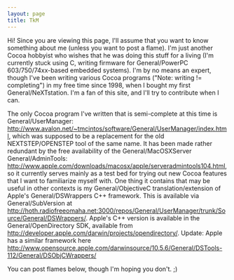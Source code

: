 ```yaml
---
layout: page
title: TkM
---
```


Hi!  Since you are viewing this page, I'll assume that you want to know something about me (unless you want to post a flame).  I'm just another Cocoa hobbyist who wishes that he was doing this stuff for a living (I'm currently stuck using C, writing firmware for General/PowerPC 603/750/74xx-based embedded systems).  I'm by no means an expert, though I've been writing various Cocoa programs ("Note: writing != completing") in my free time since 1998, when I bought my first General/NeXTstation.  I'm a fan of this site, and I'll try to contribute when I can.

The only Cocoa program I've written that is semi-complete at this time is General/UserManager: http://www.avalon.net/~tmcintos/software/General/UserManager/index.html, which was supposed to be a replacement for the old NEXTSTEP/OPENSTEP tool of the same name.  It has been made rather redundant by the free availability of the General/MacOSXServer General/AdminTools: http://www.apple.com/downloads/macosx/apple/serveradmintools104.html, so it currently serves mainly as a test bed for trying out new Cocoa features that I want to familiarize myself with.  One thing it contains that may be useful in other contexts is my General/ObjectiveC translation/extension of Apple's General/DSWrappers C++ framework.  This is available via General/SubVersion at http://hoth.radiofreeomaha.net:3000/repos/General/UserManager/trunk/Source/General/DSWrappers/.  Apple's C++ version is available in the General/OpenDirectory SDK, available from http://developer.apple.com/darwin/projects/opendirectory/.  Update:  Apple has a similar framework here http://www.opensource.apple.com/darwinsource/10.5.6/General/DSTools-112/General/DSObjCWrappers/

You can post flames below, though I'm hoping you don't.  ;)
